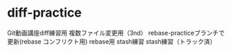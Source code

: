 # diff-practice
Git動画講座diff練習用
複数ファイル変更用（3nd）
rebase-practiceブランチで更新(rebase コンフリクト用)
rebase用
stash練習
stash練習（トラック済）